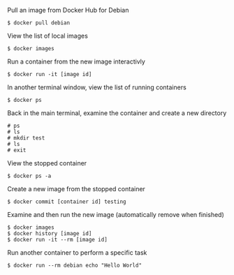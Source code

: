 Pull an image from Docker Hub for Debian
```
$ docker pull debian
```
View the list of local images
```
$ docker images
```
Run a container from the new image interactivly
```
$ docker run -it [image id]
```
In another terminal window, view the list of running containers
```
$ docker ps
```
Back in the main terminal, examine the container and create a new directory
```
# ps
# ls
# mkdir test
# ls
# exit
```
View the stopped container
```
$ docker ps -a
```
Create a new image from the stopped container
```
$ docker commit [container id] testing
```
Examine and then run the new image (automatically remove when finished)
```
$ docker images
$ docker history [image id]
$ docker run -it --rm [image id]
```
Run another container to perform a specific task
```
$ docker run --rm debian echo "Hello World"
```